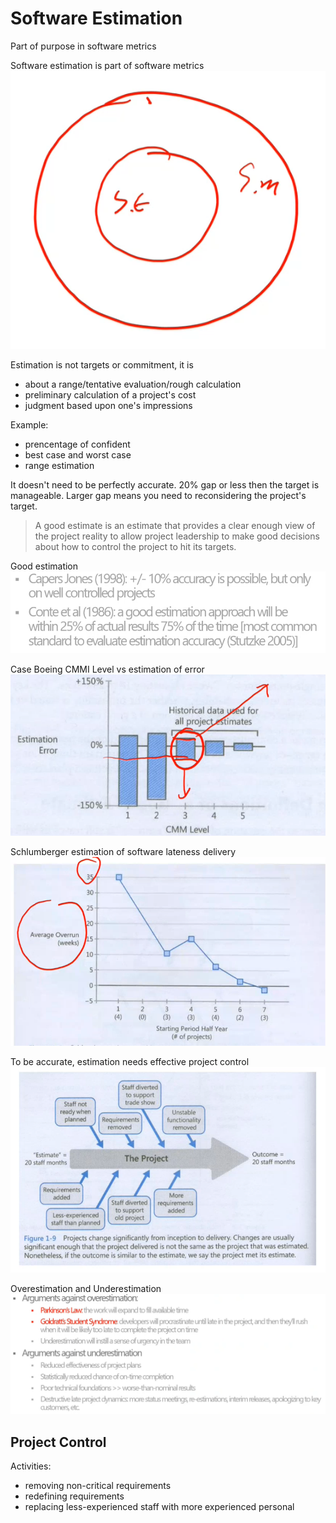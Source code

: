 # Software Estimation
Part of purpose in software metrics

Software estimation is part of software metrics
![](attachments/Pasted%20image%2020211208113853.png)

Estimation is not targets or commitment, it is
- about a range/tentative evaluation/rough calculation
- preliminary calculation of a project's cost
- judgment based upon one's impressions

Example:
- prencentage of confident
- best case and worst case
- range estimation

It doesn't need to be perfectly accurate. 20% gap or less then the target is manageable. Larger gap means you need to reconsidering the project's target.
> A good estimate is an estimate that provides a clear enough view of the project reality to allow project leadership to make good decisions about how to control the project to hit its targets.


Good estimation
![](attachments/Pasted%20image%2020211208114255.png)

Case
Boeing CMMI Level vs estimation of error
![](attachments/Pasted%20image%2020211208114400.png)

Schlumberger estimation of software lateness delivery
![](attachments/Pasted%20image%2020211208114517.png)

To be accurate, estimation needs effective project control
![](attachments/Pasted%20image%2020211208114557.png)

Overestimation and Underestimation
![](attachments/Pasted%20image%2020211208115131.png)


## Project Control
Activities:
- removing non-critical requirements
- redefining requirements
- replacing less-experienced staff with more experienced personal

